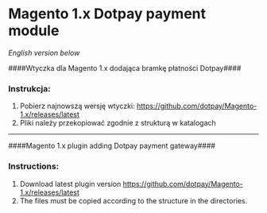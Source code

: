 Magento 1.x Dotpay payment module
=====================

*English version below*

####Wtyczka dla Magento 1.x dodająca bramkę płatności Dotpay####

### Instrukcja: ###
1. Pobierz najnowszą wersję wtyczki: https://github.com/dotpay/Magento-1.x/releases/latest
2. Pliki należy przekopiować zgodnie z strukturą w katalogach 


---------------------------------------

####Magento 1.x plugin adding Dotpay payment gateway####

### Instructions: ###
1. Download latest plugin version https://github.com/dotpay/Magento-1.x/releases/latest
2. The files must be copied according to the structure in the directories.